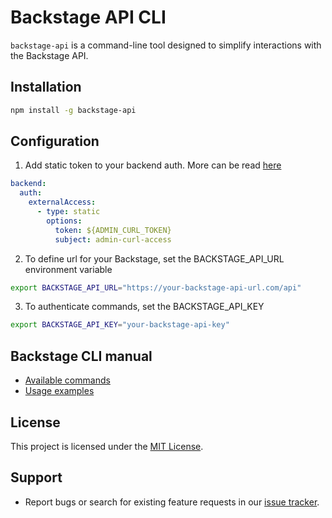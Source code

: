 # Backstage API CLI

`backstage-api` is a command-line tool designed to simplify interactions with the Backstage API.

## Installation

```bash
npm install -g backstage-api
```

## Configuration

1. Add static token to your backend auth. More can be read [here](https://backstage.io/docs/auth/service-to-service-auth#static-tokens)

```yaml title="in e.g. app-config.production.yaml"
backend:
  auth:
    externalAccess:
      - type: static
        options:
          token: ${ADMIN_CURL_TOKEN}
          subject: admin-curl-access
```

2. To define url for your Backstage, set the BACKSTAGE_API_URL environment variable

```bash
export BACKSTAGE_API_URL="https://your-backstage-api-url.com/api"
```

3. To authenticate commands, set the BACKSTAGE_API_KEY

```bash
export BACKSTAGE_API_KEY="your-backstage-api-key"
```

## Backstage CLI manual

- [Available commands](./docs/manual.md)
- [Usage examples](./docs/examples.md)

## License

This project is licensed under the [MIT License](LICENSE).

## Support

- Report bugs or search for existing feature requests in our [issue tracker](https://github.com/CodeVerse-GP/backstage-api/issues).
